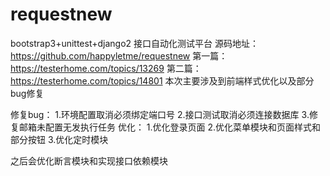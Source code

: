 # requestnew
 bootstrap3+unittest+django2 接口自动化测试平台
源码地址：https://github.com/happyletme/requestnew
第一篇：https://testerhome.com/topics/13269
第二篇：https://testerhome.com/topics/14801
本次主要涉及到前端样式优化以及部分bug修复






修复bug：
1.环境配置取消必须绑定端口号
2.接口测试取消必须连接数据库
3.修复邮箱未配置无发执行任务
优化：
1.优化登录页面
2.优化菜单模块和页面样式和部分按钮
3.优化定时模块

之后会优化断言模块和实现接口依赖模块
